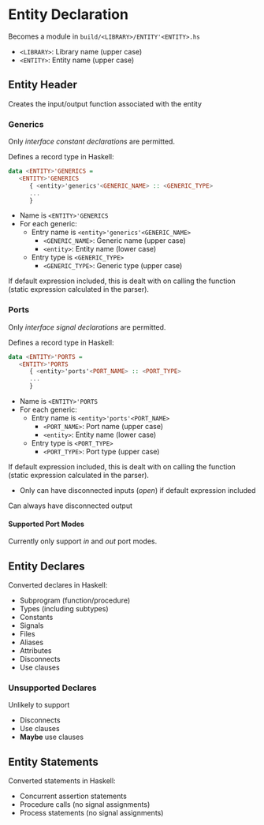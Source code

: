 # Entity Declaration
Becomes a module in `build/<LIBRARY>/ENTITY'<ENTITY>.hs`
- `<LIBRARY>`: Library name (upper case)
- `<ENTITY>`: Entity name (upper case)

## Entity Header
Creates the input/output function associated with the entity

### Generics
Only _interface constant declarations_ are permitted.

Defines a record type in Haskell:
```haskell
data <ENTITY>'GENERICS =
   <ENTITY>'GENERICS
      { <entity>'generics'<GENERIC_NAME> :: <GENERIC_TYPE>
      ...
      }
```
- Name is `<ENTITY>'GENERICS`
- For each generic:
   - Entry name is `<entity>'generics'<GENERIC_NAME>`
      - `<GENERIC_NAME>`: Generic name (upper case)
      - `<entity>`: Entity name (lower case)
   - Entry type is `<GENERIC_TYPE>`
      - `<GENERIC_TYPE>`: Generic type (upper case)

If default expression included, this is dealt with on calling the function (static expression calculated in the parser).

### Ports
Only _interface signal declarations_ are permitted.

Defines a record type in Haskell:
```haskell
data <ENTITY>'PORTS =
   <ENTITY>'PORTS
      { <entity>'ports'<PORT_NAME> :: <PORT_TYPE>
      ...
      }
```
- Name is `<ENTITY>'PORTS`
- For each generic:
   - Entry name is `<entity>'ports'<PORT_NAME>`
      - `<PORT_NAME>`: Port name (upper case)
      - `<entity>`: Entity name (lower case)
   - Entry type is `<PORT_TYPE>`
      - `<PORT_TYPE>`: Port type (upper case)

If default expression included, this is dealt with on calling the function (static expression calculated in the parser).
- Only can have disconnected inputs (_open_) if default expression included

Can always have disconnected output

#### Supported Port Modes
Currently only support _in_ and _out_ port modes.

## Entity Declares
Converted declares in Haskell:
- Subprogram (function/procedure)
- Types (including subtypes)
- Constants
- Signals
- Files
- Aliases
- Attributes
- Disconnects
- Use clauses

### Unsupported Declares
Unlikely to support
- Disconnects
- Use clauses
- __Maybe__ use clauses

## Entity Statements
Converted statements in Haskell:
- Concurrent assertion statements
- Procedure calls (no signal assignments)
- Process statements (no signal assignments)
